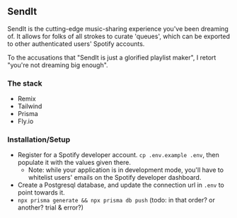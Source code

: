 ## SendIt

SendIt is the cutting-edge music-sharing experience you've been dreaming of. It allows for folks of all strokes to curate 'queues', which can be exported to other authenticated users' Spotify accounts.

To the accusations that "SendIt is just a glorified playlist maker", I retort "you're not dreaming big enough".

### The stack

- Remix
- Tailwind
- Prisma
- Fly.io

### Installation/Setup

- Register for a Spotify developer account. `cp .env.example .env`, then populate it with the values given there.
  - Note: while your application is in development mode, you'll have to whitelist users' emails on the Spotify developer dashboard.
- Create a Postgresql database, and update the connection url in `.env` to point towards it.
- `npx prisma generate && npx prisma db push` (todo: in that order? or another? trial & error?)
